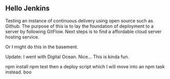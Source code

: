 Hello Jenkins
-

Testing an instance of continuous delivery using open source such as
Github. The purpose of this is to lay the foundation of deployment to a server by following
GitFlow. Next steps is to find a affordable cloud server hosting service.

Or I might do this in the basement.

Update: I went with Digital Ocean. Nice... This is kinda fun.

npm install
npm test
then a deploy script which I will move into an npm task instead.
boo